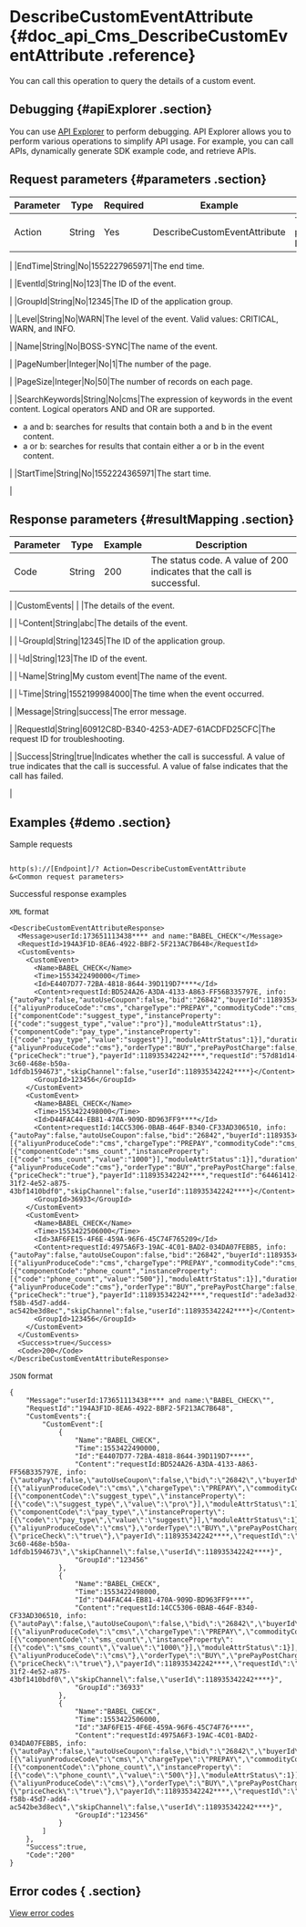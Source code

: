 # DescribeCustomEventAttribute {#doc_api_Cms_DescribeCustomEventAttribute .reference}

You can call this operation to query the details of a custom event.

## Debugging {#apiExplorer .section}

You can use [API Explorer](https://api.aliyun.com/#product=Cms&api=DescribeCustomEventAttribute) to perform debugging. API Explorer allows you to perform various operations to simplify API usage. For example, you can call APIs, dynamically generate SDK example code, and retrieve APIs.

## Request parameters {#parameters .section}

|Parameter|Type|Required|Example|Description|
|---------|----|--------|-------|-----------|
|Action|String|Yes|DescribeCustomEventAttribute|The operation that you want to perform. Set the value to DescribeCustomEventAttribute.

 |
|EndTime|String|No|1552227965971|The end time.

 |
|EventId|String|No|123|The ID of the event.

 |
|GroupId|String|No|12345|The ID of the application group.

 |
|Level|String|No|WARN|The level of the event. Valid values: CRITICAL, WARN, and INFO.

 |
|Name|String|No|BOSS-SYNC|The name of the event.

 |
|PageNumber|Integer|No|1|The number of the page.

 |
|PageSize|Integer|No|50|The number of records on each page.

 |
|SearchKeywords|String|No|cms|The expression of keywords in the event content. Logical operators AND and OR are supported.

 -   a and b: searches for results that contain both a and b in the event content.
-   a or b: searches for results that contain either a or b in the event content.

 |
|StartTime|String|No|1552224365971|The start time.

 |

## Response parameters {#resultMapping .section}

|Parameter|Type|Example|Description|
|---------|----|-------|-----------|
|Code|String|200|The status code. A value of 200 indicates that the call is successful.

 |
|CustomEvents| | |The details of the event.

 |
|└Content|String|abc|The details of the event.

 |
|└GroupId|String|12345|The ID of the application group.

 |
|└Id|String|123|The ID of the event.

 |
|└Name|String|My custom event|The name of the event.

 |
|└Time|String|1552199984000|The time when the event occurred.

 |
|Message|String|success|The error message.

 |
|RequestId|String|60912C8D-B340-4253-ADE7-61ACDFD25CFC|The request ID for troubleshooting.

 |
|Success|String|true|Indicates whether the call is successful. A value of true indicates that the call is successful. A value of false indicates that the call has failed.

 |

## Examples {#demo .section}

Sample requests

``` {#request_demo}

http(s)://[Endpoint]/? Action=DescribeCustomEventAttribute
&<Common request parameters>

```

Successful response examples

`XML` format

``` {#xml_return_success_demo}
<DescribeCustomEventAttributeResponse>
  <Message>userId:173651113438**** and name:"BABEL_CHECK"</Message> 
  <RequestId>194A3F1D-8EA6-4922-BBF2-5F213AC7B648</RequestId> 
  <CustomEvents> 
    <CustomEvent>
      <Name>BABEL_CHECK</Name>
      <Time>1553422490000</Time>
      <Id>E4407D77-72BA-4818-8644-39D119D7****</Id>
      <Content>requestId:BD524A26-A3DA-4133-A863-FF56B335797E, info:{"autoPay":false,"autoUseCoupon":false,"bid":"26842","buyerId":118935342242****,"commodities":[{"aliyunProduceCode":"cms","chargeType":"PREPAY","commodityCode":"cms_edition","components":[{"componentCode":"suggest_type","instanceProperty":[{"code":"suggest_type","value":"pro"}],"moduleAttrStatus":1},{"componentCode":"pay_type","instanceProperty":[{"code":"pay_type","value":"suggest"}],"moduleAttrStatus":1}],"duration":1,"free":false,"orderParams":{"aliyunProduceCode":"cms"},"orderType":"BUY","prePayPostCharge":false,"pricingCycle":"Month","quantity":1,"refundSpecCode":"","renewChange":false,"specCode":"cms_edition","specUpdate":false,"syncToSubscription":false,"upgradeInquireFinancialValue":true}],"fromApp":"commonbuy","orderParams":{"priceCheck":"true"},"payerId":118935342242****,"requestId":"57d81d14-3c60-468e-b50a-1dfdb1594673","skipChannel":false,"userId":118935342242****}</Content> 
      <GroupId>123456</GroupId>
    </CustomEvent>
    <CustomEvent>
      <Name>BABEL_CHECK</Name>
      <Time>1553422498000</Time>
      <Id>D44FAC44-EB81-470A-909D-BD963FF9****</Id>
      <Content>requestId:14CC5306-0BAB-464F-B340-CF33AD306510, info:{"autoPay":false,"autoUseCoupon":false,"bid":"26842","buyerId":118935342242****,"commodities":[{"aliyunProduceCode":"cms","chargeType":"PREPAY","commodityCode":"cms_smspackage","components":[{"componentCode":"sms_count","instanceProperty":[{"code":"sms_count","value":"1000"}],"moduleAttrStatus":1}],"duration":6,"free":false,"orderParams":{"aliyunProduceCode":"cms"},"orderType":"BUY","prePayPostCharge":false,"pricingCycle":"Month","quantity":1,"refundSpecCode":"","renewChange":false,"specCode":"cms_smspackage","specUpdate":false,"syncToSubscription":false,"upgradeInquireFinancialValue":true}],"fromApp":"commonbuy","orderParams":{"priceCheck":"true"},"payerId":118935342242****,"requestId":"64461412-31f2-4e52-a875-43bf1410bdf0","skipChannel":false,"userId":118935342242****}</Content>
      <GroupId>36933</GroupId>
    </CustomEvent>
    <CustomEvent>
      <Name>BABEL_CHECK</Name>
      <Time>1553422506000</Time>
      <Id>3AF6FE15-4F6E-459A-96F6-45C74F765209</Id>
      <Content>requestId:4975A6F3-19AC-4C01-BAD2-034DA07FEBB5, info:{"autoPay":false,"autoUseCoupon":false,"bid":"26842","buyerId":118935342242****,"commodities":[{"aliyunProduceCode":"cms","chargeType":"PREPAY","commodityCode":"cms_call_num","components":[{"componentCode":"phone_count","instanceProperty":[{"code":"phone_count","value":"500"}],"moduleAttrStatus":1}],"duration":6,"free":false,"orderParams":{"aliyunProduceCode":"cms"},"orderType":"BUY","prePayPostCharge":false,"pricingCycle":"Month","quantity":1,"refundSpecCode":"","renewChange":false,"specCode":"cms_call_num","specUpdate":false,"syncToSubscription":false,"upgradeInquireFinancialValue":true}],"fromApp":"commonbuy","orderParams":{"priceCheck":"true"},"payerId":118935342242****,"requestId":"ade3ad32-f58b-45d7-add4-ac542be3d8ec","skipChannel":false,"userId":118935342242****}</Content>
      <GroupId>123456</GroupId>
    </CustomEvent>
  </CustomEvents>
  <Success>true</Success>
  <Code>200</Code>
</DescribeCustomEventAttributeResponse> 

```

`JSON` format

``` {#json_return_success_demo}
{
	"Message":"userId:173651113438**** and name:\"BABEL_CHECK\"",
	"RequestId":"194A3F1D-8EA6-4922-BBF2-5F213AC7B648",
	"CustomEvents":{
		"CustomEvent":[
			{
				"Name":"BABEL_CHECK",
				"Time":1553422490000,
				"Id":"E4407D77-72BA-4818-8644-39D119D7****",
				"Content":"requestId:BD524A26-A3DA-4133-A863-FF56B335797E, info:{\"autoPay\":false,\"autoUseCoupon\":false,\"bid\":\"26842\",\"buyerId\":118935342242****,\"commodities\":[{\"aliyunProduceCode\":\"cms\",\"chargeType\":\"PREPAY\",\"commodityCode\":\"cms_edition\",\"components\":[{\"componentCode\":\"suggest_type\",\"instanceProperty\":[{\"code\":\"suggest_type\",\"value\":\"pro\"}],\"moduleAttrStatus\":1},{\"componentCode\":\"pay_type\",\"instanceProperty\":[{\"code\":\"pay_type\",\"value\":\"suggest\"}],\"moduleAttrStatus\":1}],\"duration\":1,\"free\":false,\"orderParams\":{\"aliyunProduceCode\":\"cms\"},\"orderType\":\"BUY\",\"prePayPostCharge\":false,\"pricingCycle\":\"Month\",\"quantity\":1,\"refundSpecCode\":\"\",\"renewChange\":false,\"specCode\":\"cms_edition\",\"specUpdate\":false,\"syncToSubscription\":false,\"upgradeInquireFinancialValue\":true}],\"fromApp\":\"commonbuy\",\"orderParams\":{\"priceCheck\":\"true\"},\"payerId\":118935342242****,\"requestId\":\"57d81d14-3c60-468e-b50a-1dfdb1594673\",\"skipChannel\":false,\"userId\":118935342242****}",
				"GroupId":"123456"
			},
			{
				"Name":"BABEL_CHECK",
				"Time":1553422498000,
				"Id":"D44FAC44-EB81-470A-909D-BD963FF9****",
				"Content":"requestId:14CC5306-0BAB-464F-B340-CF33AD306510, info:{\"autoPay\":false,\"autoUseCoupon\":false,\"bid\":\"26842\",\"buyerId\":118935342242****,\"commodities\":[{\"aliyunProduceCode\":\"cms\",\"chargeType\":\"PREPAY\",\"commodityCode\":\"cms_smspackage\",\"components\":[{\"componentCode\":\"sms_count\",\"instanceProperty\":[{\"code\":\"sms_count\",\"value\":\"1000\"}],\"moduleAttrStatus\":1}],\"duration\":6,\"free\":false,\"orderParams\":{\"aliyunProduceCode\":\"cms\"},\"orderType\":\"BUY\",\"prePayPostCharge\":false,\"pricingCycle\":\"Month\",\"quantity\":1,\"refundSpecCode\":\"\",\"renewChange\":false,\"specCode\":\"cms_smspackage\",\"specUpdate\":false,\"syncToSubscription\":false,\"upgradeInquireFinancialValue\":true}],\"fromApp\":\"commonbuy\",\"orderParams\":{\"priceCheck\":\"true\"},\"payerId\":118935342242****,\"requestId\":\"64461412-31f2-4e52-a875-43bf1410bdf0\",\"skipChannel\":false,\"userId\":118935342242****}",
				"GroupId":"36933"
			},
			{
				"Name":"BABEL_CHECK",
				"Time":1553422506000,
				"Id":"3AF6FE15-4F6E-459A-96F6-45C74F76****",
				"Content":"requestId:4975A6F3-19AC-4C01-BAD2-034DA07FEBB5, info:{\"autoPay\":false,\"autoUseCoupon\":false,\"bid\":\"26842\",\"buyerId\":118935342242****,\"commodities\":[{\"aliyunProduceCode\":\"cms\",\"chargeType\":\"PREPAY\",\"commodityCode\":\"cms_call_num\",\"components\":[{\"componentCode\":\"phone_count\",\"instanceProperty\":[{\"code\":\"phone_count\",\"value\":\"500\"}],\"moduleAttrStatus\":1}],\"duration\":6,\"free\":false,\"orderParams\":{\"aliyunProduceCode\":\"cms\"},\"orderType\":\"BUY\",\"prePayPostCharge\":false,\"pricingCycle\":\"Month\",\"quantity\":1,\"refundSpecCode\":\"\",\"renewChange\":false,\"specCode\":\"cms_call_num\",\"specUpdate\":false,\"syncToSubscription\":false,\"upgradeInquireFinancialValue\":true}],\"fromApp\":\"commonbuy\",\"orderParams\":{\"priceCheck\":\"true\"},\"payerId\":118935342242****,\"requestId\":\"ade3ad32-f58b-45d7-add4-ac542be3d8ec\",\"skipChannel\":false,\"userId\":118935342242****}",
				"GroupId":"123456"
			}
		]
	},
	"Success":true,
	"Code":"200"
}
```

## Error codes { .section}

[View error codes](https://error-center.aliyun.com/status/product/Cms)


